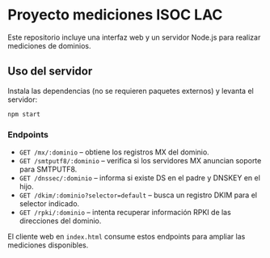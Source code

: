 # Proyecto mediciones ISOC LAC

Este repositorio incluye una interfaz web y un servidor Node.js para realizar mediciones de dominios.

## Uso del servidor

Instala las dependencias (no se requieren paquetes externos) y levanta el servidor:

```
npm start
```

### Endpoints

- `GET /mx/:dominio` – obtiene los registros MX del dominio.
- `GET /smtputf8/:dominio` – verifica si los servidores MX anuncian soporte para SMTPUTF8.
- `GET /dnssec/:dominio` – informa si existe DS en el padre y DNSKEY en el hijo.
- `GET /dkim/:dominio?selector=default` – busca un registro DKIM para el selector indicado.
- `GET /rpki/:dominio` – intenta recuperar información RPKI de las direcciones del dominio.

El cliente web en `index.html` consume estos endpoints para ampliar las mediciones disponibles.
